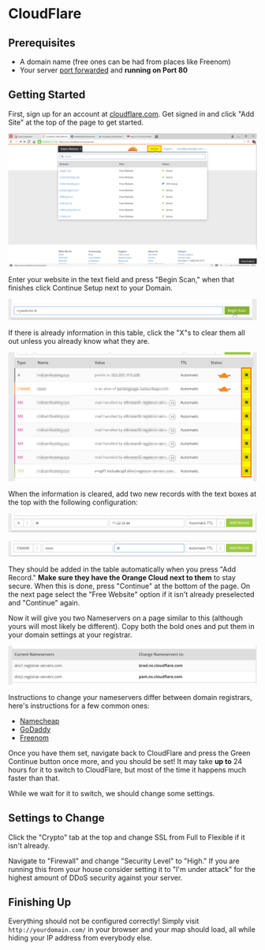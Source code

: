 # CloudFlare

## Prerequisites

  - A domain name (free ones can be had from places like Freenom)
  - Your server [port forwarded](external.md) and **running on Port 80**

## Getting Started

First, sign up for an account at [cloudflare.com](https://www.cloudflare.com/a/sign-up). Get signed in and click "Add Site" at the top of the page to get started.

![](../_static/img/KxDz8Ik.png)

Enter your website in the text field and press "Begin Scan," when that finishes click Continue Setup next to your Domain.

![](../_static/img/cJZio5R.png)

If there is already information in this table, click the "X"s to clear them all out unless you already know what they are.

![](../_static/img/AzEGV1i.png)

When the information is cleared, add two new records with the text boxes at the top with the following configuration:

![](../_static/img/ZXMksO1.png)

![](../_static/img/KLAGSDL.png)

They should be added in the table automatically when you press "Add Record." **Make sure they have the Orange Cloud next to them** to stay secure. When this is done, press "Continue" at the bottom of the page. On the next page select the "Free Website" option if it isn't already preselected and "Continue" again.

Now it will give you two Nameservers on a page similar to this (although yours will most likely be different). Copy both the bold ones and put them in your domain settings at your registrar.

![](../_static/img/ZTzOM0g.png)

Instructions to change your nameservers differ between domain registrars, here's instructions for a few common ones:

  - [Namecheap](https://www.namecheap.com/support/knowledgebase/article.aspx/767/10/how-can-i-change-the-nameservers-for-my-domain)
  - [GoDaddy](https://www.godaddy.com/help/set-custom-nameservers-for-domains-registered-with-godaddy-12317)
  - [Freenom](https://my.freenom.com/knowledgebase.php?action=displayarticle&id=3)

Once you have them set, navigate back to CloudFlare and press the Green Continue button once more, and you should be set! It may take **up to** 24 hours for it to switch to CloudFlare, but most of the time it happens much faster than that.

While we wait for it to switch, we should change some settings.

## Settings to Change

Click the "Crypto" tab at the top and change SSL from Full to Flexible if it isn't already.

Navigate to "Firewall" and change "Security Level" to "High." If you are running this from your house consider setting it to "I'm under attack" for the highest amount of DDoS security against your server.

## Finishing Up

Everything should not be configured correctly! Simply visit `http://yourdomain.com/` in your browser and your map should load, all while hiding your IP address from everybody else.
